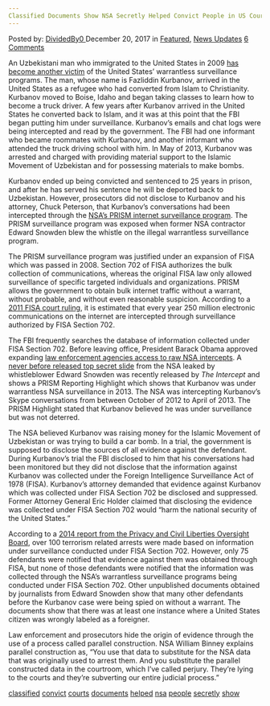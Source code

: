 ```yaml
---
Classified Documents Show NSA Secretly Helped Convict People in US Courts"
---
```

<article class="post-listing post-23992 post type-post status-publish format-standard has-post-thumbnail hentry  tag-classified tag-convict tag-courts tag-documents tag-helped tag-nsa tag-people tag-secretly tag-show">
<div class="post-inner">
    <span>Posted by: <a href="https://www.deepdotweb.com/author/dividedby0/" title="">DividedBy0 </a></span>
<span>December 20, 2017</span>
<span>in <a href="https://www.deepdotweb.com/category/deepdot-news/" rel="category tag">Featured</a>, <a href="https://www.deepdotweb.com/category/news-updates/" rel="category tag">News Updates</a></span>
<span><a href="https://www.deepdotweb.com/2017/12/20/classified-documents-show-nsa-secretly-helped-convict-people-us-courts/#comments">6 Comments</a></span>
</p>
<div class="clear"></div>
    
<p>An Uzbekistani man who immigrated to the United States in 2009 <a href="https://theintercept.com/2017/11/30/nsa-surveillance-fisa-section-702/">has become another victim</a> of the United States’ warrantless surveillance programs. The man, whose name is Fazliddin Kurbanov, arrived in the United States as a refugee who had converted from Islam to Christianity. Kurbanov moved to Boise, Idaho and began taking classes to learn how to become a truck driver. A few years after Kurbanov arrived in the United States he converted back to Islam, and it was at this point that the FBI began putting him under surveillance. Kurbanov’s emails and chat logs were being intercepted and read by the government. The FBI had one informant who became roommates with Kurbanov, and another informant who attended the truck driving school with him. In May of 2013, Kurbanov was arrested and charged with providing material support to the Islamic Movement of Uzbekistan and for possessing materials to make bombs.</p>
<p>Kurbanov ended up being convicted and sentenced to 25 years in prison, and after he has served his sentence he will be deported back to Uzbekistan. However, prosecutors did not disclose to Kurbanov and his attorney, Chuck Peterson, that Kurbanov’s conversations had been intercepted through the <a href="https://www.deepdotweb.com/2016/03/18/judge-admits-nsa-program-prism-exists/">NSA’s PRISM internet surveillance program</a>. The PRISM surveillance program was exposed when former NSA contractor Edward Snowden blew the whistle on the illegal warrantless surveillance program.</p>
<p>The PRISM surveillance program was justified under an expansion of FISA which was passed in 2008. Section 702 of FISA authorizes the bulk collection of communications, whereas the original FISA law only allowed surveillance of specific targeted individuals and organizations. PRISM allows the government to obtain bulk internet traffic without a warrant, without probable, and without even reasonable suspicion. According to a <a href="https://theintercept.com/2017/11/30/nsa-surveillance-fisa-section-702/">2011 FISA court ruling</a>, it is estimated that every year 250 million electronic communications on the internet are intercepted through surveillance authorized by FISA Section 702.</p>
<p>The FBI frequently searches the database of information collected under FISA Section 702. Before leaving office, President Barack Obama approved expanding <a href="https://www.deepdotweb.com/2017/01/30/obama-administration-approves-sharing-of-raw-nsa-intercepts/">law enforcement agencies access to raw NSA intercepts</a>. A <a href="https://theintercept.com/document/2017/11/28/sso-weekly-brief-25-april-2013-excerpt/">never before released top secret slide</a> from the NSA leaked by whistleblower Edward Snowden was recently released by <em>The Intercept</em> and shows a PRISM Reporting Highlight which shows that Kurbanov was under warrantless NSA surveillance in 2013. The NSA was intercepting Kurbanov’s Skype conversations from between October of 2012 to April of 2013. The PRISM Highlight stated that Kurbanov believed he was under surveillance but was not deterred.</p>
<p>The NSA believed Kurbanov was raising money for the Islamic Movement of Uzbekistan or was trying to build a car bomb. In a trial, the government is supposed to disclose the sources of all evidence against the defendant. During Kurbanov’s trial the FBI disclosed to him that his conversations had been monitored but they did not disclose that the information against Kurbanov was collected under the Foreign Intelligence Surveillance Act of 1978 (FISA). Kurbanov’s attorney demanded that evidence against Kurbanov which was collected under FISA Section 702 be disclosed and suppressed. Former Attorney General Eric Holder claimed that disclosing the evidence was collected under FISA Section 702 would “harm the national security of the United States.”</p>
<p>According to a <a href="https://www.pclob.gov/library/702-Report.pdf">2014 report from the Privacy and Civil Liberties Oversight Board</a>, over 100 terrorism related arrests were made based on information under surveillance conducted under FISA Section 702. However, only 75 defendants were notified that evidence against them was obtained through FISA, but none of those defendants were notified that the information was collected through the NSA’s warrantless surveillance programs being conducted under FISA Section 702. Other unpublished documents obtained by journalists from Edward Snowden show that many other defendants before the Kurbanov case were being spied on without a warrant. The documents show that there was at least one instance where a United States citizen was wrongly labeled as a foreigner.</p>
<p>Law enforcement and prosecutors hide the origin of evidence through the use of a process called parallel construction. NSA William Binney explains parallel construction as, “You use that data to substitute for the NSA data that was originally used to arrest them. And you substitute the parallel constructed data in the courtroom, which I’ve called perjury. They’re lying to the courts and they’re subverting our entire judicial process.”</p>
</div>
<a href="https://www.deepdotweb.com/tag/classified/" rel="tag">classified</a> <a href="https://www.deepdotweb.com/tag/convict/" rel="tag">convict</a> <a href="https://www.deepdotweb.com/tag/courts/" rel="tag">courts</a> <a href="https://www.deepdotweb.com/tag/documents/" rel="tag">documents</a> <a href="https://www.deepdotweb.com/tag/helped/" rel="tag">helped</a> <a href="https://www.deepdotweb.com/tag/nsa/" rel="tag">nsa</a> <a href="https://www.deepdotweb.com/tag/people/" rel="tag">people</a> <a href="https://www.deepdotweb.com/tag/secretly/" rel="tag">secretly</a> <a href="https://www.deepdotweb.com/tag/show/" rel="tag">show</a></span> <span style="display:none" class="updated">2017-12-20</span>
<div style="display:none" class="vcard author" itemprop="author" itemscope itemtype="http://schema.org/Person"><strong class="fn" itemprop="name"><a href="https://www.deepdotweb.com/author/dividedby0/" title="Posts by DividedBy0" rel="author">DividedBy0</a></strong></div>
    
